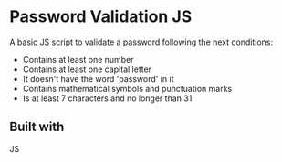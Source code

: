 # Password Validation JS

A basic JS script to validate a password following the next conditions:

- Contains at least one number
- Contains at least one capital letter
- It doesn't have the word 'password' in it
- Contains mathematical symbols and punctuation marks
- Is at least 7 characters and no longer than 31

## Built with

JS
